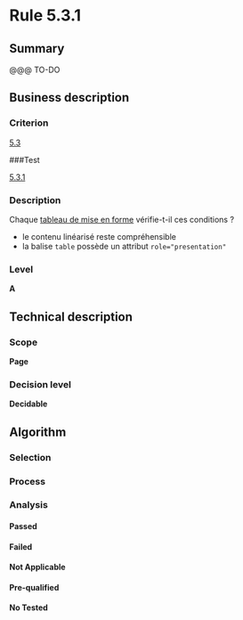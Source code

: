 # Rule 5.3.1

## Summary

@@@ TO-DO

## Business description

### Criterion

[5.3](http://references.modernisation.gouv.fr/referentiel-technique-0#crit-5-3)

###Test

[5.3.1](http://references.modernisation.gouv.fr/referentiel-technique-0#test-5-3-1)

### Description

Chaque <a href="http://references.modernisation.gouv.fr/referentiel-technique-0#mTabMiseForme">tableau de mise en forme</a> v&eacute;rifie-t-il ces conditions ? 
 
 * le contenu lin&eacute;aris&eacute; reste compr&eacute;hensible 
 * la balise `table` poss&egrave;de un attribut `role="presentation"` 


### Level

**A**

## Technical description

### Scope

**Page**

### Decision level

**Decidable**

## Algorithm

### Selection

### Process

### Analysis

#### Passed

#### Failed

#### Not Applicable

#### Pre-qualified

#### No Tested 






